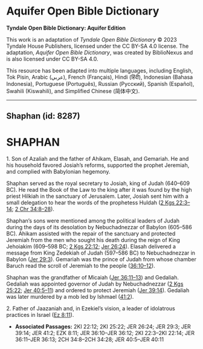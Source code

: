# Aquifer Open Bible Dictionary

**Tyndale Open Bible Dictionary: Aquifer Edition**

This work is an adaptation of *Tyndale Open Bible Dictionary* © 2023 Tyndale House Publishers, licensed under the CC BY\-SA 4\.0 license. The adaptation, *Aquifer Open Bible Dictionary*, was created by BiblioNexus and is also licensed under CC BY\-SA 4\.0\.

This resource has been adapted into multiple languages, including English, Tok Pisin, Arabic (عربي), French (Français), Hindi (हिंदी), Indonesian (Bahasa Indonesia), Portuguese (Português), Russian (Русский), Spanish (Español), Swahili (Kiswahili), and Simplified Chinese (简体中文).



--------------------------------

## Shaphan (id: 8287)

SHAPHAN
=======

1\. Son of Azaliah and the father of Ahikam, Elasah, and Gemariah. He and his household favored Josiah’s reforms, supported the prophet Jeremiah, and complied with Babylonian hegemony.

Shaphan served as the royal secretary to Josiah, king of Judah (640–609 BC). He read the Book of the Law to the king after it was found by the high priest Hilkiah in the sanctuary of Jerusalem. Later, Josiah sent him with a small delegation to hear the words of the prophetess Huldah ([2 Kgs 22:3–14](https://ref.ly/2Kgs22:3-2Kgs22:14); [2 Chr 34:8–28](https://ref.ly/2Chr34:8-2Chr34:28)).

Shaphan’s sons were mentioned among the political leaders of Judah during the days of its desolation by Nebuchadnezzar of Babylon (605–586 BC). Ahikam assisted with the repair of the sanctuary and protected Jeremiah from the men who sought his death during the reign of King Jehoiakim (609–598 BC; [2 Kgs 22:12](https://ref.ly/2Kgs22:12); [Jer 26:24](https://ref.ly/Jer26:24)). Elasah delivered a message from King Zedekiah of Judah (597–586 BC) to Nebuchadnezzar in Babylon ([Jer 29:3](https://ref.ly/Jer29:3)). Gemariah was the prince of Judah from whose chamber Baruch read the scroll of Jeremiah to the people ([36:10–12](https://ref.ly/Jer36:10-Jer36:12)).

Shaphan was the grandfather of Micaiah ([Jer 36:11–13](https://ref.ly/Jer36:11-Jer36:13)) and Gedaliah. Gedaliah was appointed governor of Judah by Nebuchadnezzar ([2 Kgs 25:22](https://ref.ly/2Kgs25:22); [Jer 40:5–11](https://ref.ly/Jer40:5-Jer40:11)) and ordered to protect Jeremiah ([Jer 39:14](https://ref.ly/Jer39:14)). Gedaliah was later murdered by a mob led by Ishmael ([41:2](https://ref.ly/Jer41:2)).

2\. Father of Jaazaniah and, in Ezekiel’s vision, a leader of idolatrous practices in Israel ([Ez 8:11](https://ref.ly/Ezek8:11)).

* **Associated Passages:** 2KI 22:12; 2KI 25:22; JER 26:24; JER 29:3; JER 39:14; JER 41:2; EZK 8:11; JER 36:10–JER 36:12; 2KI 22:3–2KI 22:14; JER 36:11–JER 36:13; 2CH 34:8–2CH 34:28; JER 40:5–JER 40:11

